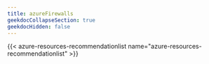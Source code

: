 ```yaml
---
title: azureFirewalls
geekdocCollapseSection: true
geekdocHidden: false
---
```


{{< azure-resources-recommendationlist name="azure-resources-recommendationlist" >}}
